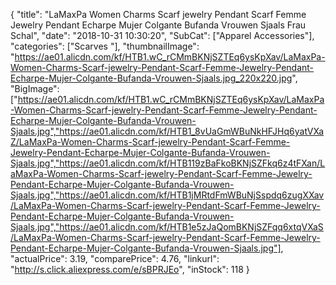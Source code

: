 {
	"title": "LaMaxPa Women Charms Scarf jewelry Pendant Scarf Femme Jewelry Pendant Echarpe Mujer Colgante Bufanda Vrouwen Sjaals Frau Schal",
	"date": "2018-10-31 10:30:20",
	"SubCat": ["Apparel Accessories"],
	"categories": ["Scarves "],
	"thumbnailImage": "https://ae01.alicdn.com/kf/HTB1.wC_rCMmBKNjSZTEq6ysKpXav/LaMaxPa-Women-Charms-Scarf-jewelry-Pendant-Scarf-Femme-Jewelry-Pendant-Echarpe-Mujer-Colgante-Bufanda-Vrouwen-Sjaals.jpg_220x220.jpg",
	"BigImage": ["https://ae01.alicdn.com/kf/HTB1.wC_rCMmBKNjSZTEq6ysKpXav/LaMaxPa-Women-Charms-Scarf-jewelry-Pendant-Scarf-Femme-Jewelry-Pendant-Echarpe-Mujer-Colgante-Bufanda-Vrouwen-Sjaals.jpg","https://ae01.alicdn.com/kf/HTB1_8vUaGmWBuNkHFJHq6yatVXaZ/LaMaxPa-Women-Charms-Scarf-jewelry-Pendant-Scarf-Femme-Jewelry-Pendant-Echarpe-Mujer-Colgante-Bufanda-Vrouwen-Sjaals.jpg","https://ae01.alicdn.com/kf/HTB119zBaFkoBKNjSZFkq6z4tFXan/LaMaxPa-Women-Charms-Scarf-jewelry-Pendant-Scarf-Femme-Jewelry-Pendant-Echarpe-Mujer-Colgante-Bufanda-Vrouwen-Sjaals.jpg","https://ae01.alicdn.com/kf/HTB1jMRtdFmWBuNjSspdq6zugXXav/LaMaxPa-Women-Charms-Scarf-jewelry-Pendant-Scarf-Femme-Jewelry-Pendant-Echarpe-Mujer-Colgante-Bufanda-Vrouwen-Sjaals.jpg","https://ae01.alicdn.com/kf/HTB1e5zJaQomBKNjSZFqq6xtqVXaS/LaMaxPa-Women-Charms-Scarf-jewelry-Pendant-Scarf-Femme-Jewelry-Pendant-Echarpe-Mujer-Colgante-Bufanda-Vrouwen-Sjaals.jpg"],
	"actualPrice": 3.19,
	"comparePrice": 4.76,
	"linkurl": "http://s.click.aliexpress.com/e/sBPRJEo",
	"inStock": 118
}
